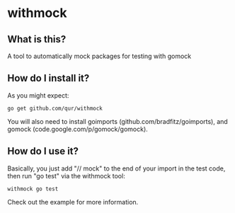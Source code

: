 withmock
========

What is this?
-------------

A tool to automatically mock packages for testing with gomock

How do I install it?
--------------------

As you might expect:

    go get github.com/qur/withmock

You will also need to install goimports (github.com/bradfitz/goimports), and
gomock (code.google.com/p/gomock/gomock).

How do I use it?
----------------

Basically, you just add "// mock" to the end of your import in the test code,
then run "go test" via the withmock tool:

    withmock go test

Check out the example for more information.
